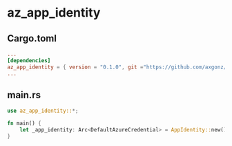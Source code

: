 # az_app_identity

## Cargo.toml
``` toml
...
[dependencies]
az_app_identity = { version = "0.1.0", git ="https://github.com/axgonz/rust-crates" }
...
```

## main.rs
``` rust
use az_app_identity::*;

fn main() {
    let _app_identity: Arc<DefaultAzureCredential> = AppIdentity::new();
}
```